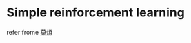 # Simple reinforcement learning

refer frome [莫煩](https://morvanzhou.github.io/tutorials/machine-learning/reinforcement-learning/2-1-general-rl/)